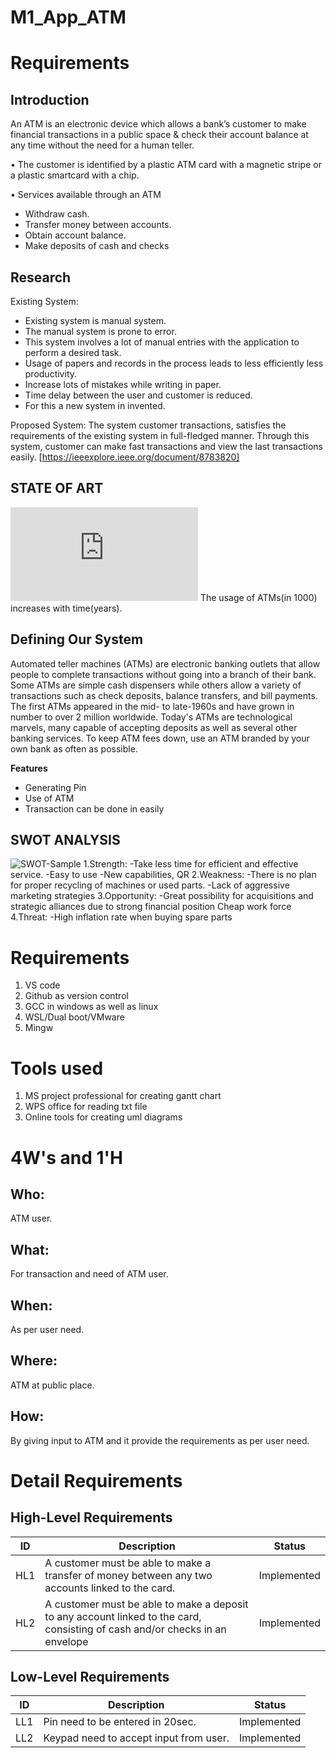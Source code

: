 # M1_App_ATM
# Requirements
## Introduction
An ATM is an electronic device which allows a bank’s customer to make financial transactions in a public space & check their account balance at any time without the need for a human teller.

•	The customer is identified by a plastic ATM card with a magnetic stripe or a plastic smartcard with a chip.

•	Services available through an ATM
-	Withdraw cash.
-	Transfer money between accounts.
-	Obtain account balance.
-	Make deposits of cash and checks

 ## Research
 Existing System:
-	Existing system is manual system.
-	The manual system is prone to error.
-	This system involves a lot of manual entries with the application to perform a desired task.
-	Usage of papers and records in the process leads to less efficiently less productivity.
-	Increase lots of mistakes while writing in paper.
-	Time delay between the user and customer is reduced.
-	For this a new system in invented.
 
Proposed System:
The system customer transactions, satisfies the requirements of the existing system in full-fledged manner.  Through this system, customer can make fast transactions and view the last transactions easily.
 [https://ieeexplore.ieee.org/document/8783820]


## STATE OF ART
![Number of ATM Vs Time!](https://www.theglobaleconomy.com/graph_country.php?p=8&c=India&i=ATM_machines)
The usage of ATMs(in 1000) increases with time(years). 


## Defining Our System
Automated teller machines (ATMs) are electronic banking outlets that allow people to complete transactions without going into a branch of their bank.
Some ATMs are simple cash dispensers while others allow a variety of transactions such as check deposits, balance transfers, and bill payments.
The first ATMs appeared in the mid- to late-1960s and have grown in number to over 2 million worldwide.
Today's ATMs are technological marvels, many capable of accepting deposits as well as several other banking services.
To keep ATM fees down, use an ATM branded by your own bank as often as possible.

**Features**
- Generating Pin
- Use of ATM
- Transaction can be done in easily


## SWOT ANALYSIS
![SWOT-Sample](https://simplybanking.files.wordpress.com/2014/03/indicash.jpg)
1.Strength:
-Take less time for efficient and effective service.
-Easy to use
-New capabilities, QR
2.Weakness:
-There is no plan for proper recycling of machines or used parts.
-Lack of aggressive marketing strategies
3.Opportunity:
-Great possibility for acquisitions and strategic alliances due to strong financial position
Cheap work force
4.Threat:
-High inflation rate when buying spare parts



# Requirements
1. VS code
2. Github as version control
3. GCC in windows as well as linux
4. WSL/Dual boot/VMware
5. Mingw


# Tools used 
1. MS project professional for creating gantt chart
2. WPS office for reading txt file
3. Online tools for creating uml diagrams


# 4W's and 1'H
## Who:  
ATM user.
## What:
For transaction and need of ATM user.
## When:
 As per user need.
## Where:
ATM at public place.
## How:
By giving input to ATM and it provide the requirements as per user need.


# Detail Requirements

## High-Level Requirements
|ID| Description | Status
|--|--|--|
| HL1 | A customer must be able to make a transfer of money between any two accounts linked to the card. | Implemented
| HL2 | A customer must be able to make a deposit to any account linked to the card, consisting of cash and/or checks in an envelope | Implemented

## Low-Level Requirements
|ID| Description | Status
|--|--|--|
| LL1 | Pin need to be entered in 20sec.|Implemented
| LL2 | Keypad need to accept input from user. | Implemented

